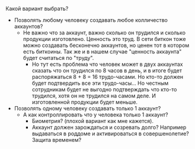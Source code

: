 Какой вариант выбрать?
- Позволять любому человеку создавать любое колличество аккаунтов?
	- Не важно что за аккаунт, важно сколько он трудился и сколько продукции изготовлено. Ценность это труд. В сети биткон тоже можно создавать бесконечно аккаунтов, но ценен тот в котором есть биткоины. Так же и в нашем случае "ценность аккаунта" будет считаться по "труду".
		- Но тут есть проблема что человек может в двух аккаунтах сказать что он трудился по 8 часов в день, и в итоге будет распоряжаться 8 + 8 = 16 трудо-часами. Но кто-то должен будет подтвердить все эти трудо-часы... Но честным сотрудникам будет не выгодно подтверждать что кто-то трудился, хотя он не трудился на самом деле. И изготовленной продукции будет меньше.
- Позволять одному человеку создавать только 1 аккаунт?
	- А как контроллировать что у человека только 1 аккаунт?
		- Биометрия? (плохой вариант как мне кажется).
		- Аккаунт должен зарождаться и созревать долго? Например выдаваться в роддоме и активироваться в совершенолетие? Защита временем?